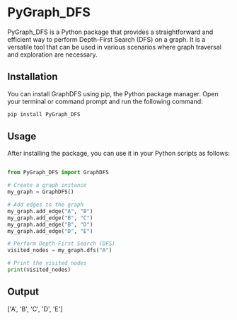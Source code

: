 # PyGraph_DFS

PyGraph_DFS is a Python package that provides a straightforward and efficient way to perform Depth-First Search (DFS) on a graph. It is a versatile tool that can be used in various scenarios where graph traversal and exploration are necessary.

## Installation

You can install GraphDFS using pip, the Python package manager. Open your terminal or command prompt and run the following command:

```bash
pip install PyGraph_DFS
```
## Usage

After installing the package, you can use it in your Python scripts as follows:

```python

from PyGraph_DFS import GraphDFS

# Create a graph instance
my_graph = GraphDFS()

# Add edges to the graph
my_graph.add_edge("A", "B")
my_graph.add_edge("B", "C")
my_graph.add_edge("B", "D")
my_graph.add_edge("D", "E")

# Perform Depth-First Search (DFS)
visited_nodes = my_graph.dfs("A")

# Print the visited nodes
print(visited_nodes)
```
## Output
['A', 'B', 'C', 'D', 'E']
